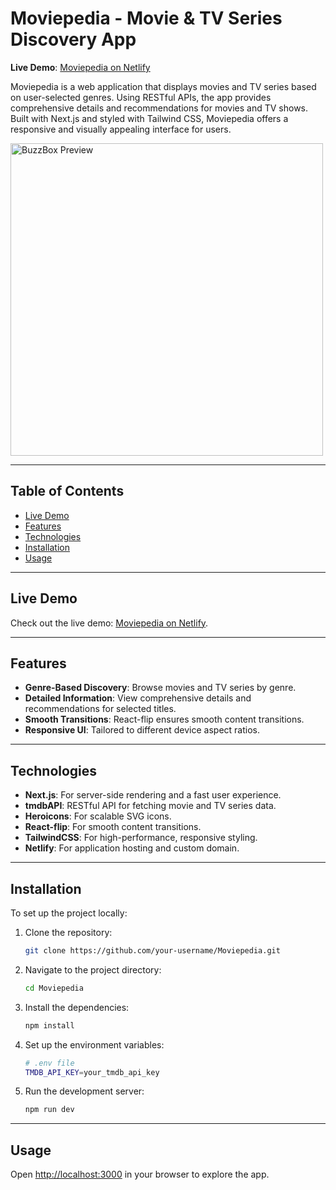 # Moviepedia - Movie & TV Series Discovery App

**Live Demo**: [Moviepedia on Netlify](https://bhaumik-portfolio.netlify.app)

Moviepedia is a web application that displays movies and TV series based on user-selected genres. Using RESTful APIs, the app provides comprehensive details and recommendations for movies and TV shows. Built with Next.js and styled with Tailwind CSS, Moviepedia offers a responsive and visually appealing interface for users.

<img src="https://i.imgur.com/IXXyRVD.png" alt="BuzzBox Preview" height="500">

---

## Table of Contents

- [Live Demo](#live-demo)
- [Features](#features)
- [Technologies](#technologies)
- [Installation](#installation)
- [Usage](#usage)

---

## Live Demo

Check out the live demo: [Moviepedia on Netlify](https://bhaumik-portfolio.netlify.app).

---

## Features

- **Genre-Based Discovery**: Browse movies and TV series by genre.
- **Detailed Information**: View comprehensive details and recommendations for selected titles.
- **Smooth Transitions**: React-flip ensures smooth content transitions.
- **Responsive UI**: Tailored to different device aspect ratios.

---

## Technologies

- **Next.js**: For server-side rendering and a fast user experience.
- **tmdbAPI**: RESTful API for fetching movie and TV series data.
- **Heroicons**: For scalable SVG icons.
- **React-flip**: For smooth content transitions.
- **TailwindCSS**: For high-performance, responsive styling.
- **Netlify**: For application hosting and custom domain.

---

## Installation

To set up the project locally:

1. Clone the repository:

    ```bash
    git clone https://github.com/your-username/Moviepedia.git
    ```

2. Navigate to the project directory:

    ```bash
    cd Moviepedia
    ```

3. Install the dependencies:

    ```bash
    npm install
    ```

4. Set up the environment variables:

    ```bash
    # .env file
    TMDB_API_KEY=your_tmdb_api_key
    ```

5. Run the development server:

    ```bash
    npm run dev
    ```

---

## Usage

Open [http://localhost:3000](http://localhost:3000) in your browser to explore the app.


